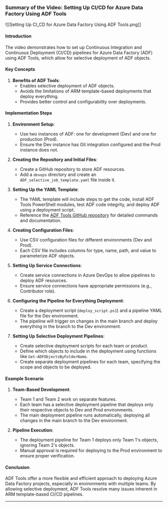 ### Summary of the Video: Setting Up CI/CD for Azure Data Factory Using ADF Tools

![[Setting Up CI_CD for Azure Data Factory Using ADF Tools.png]]

#### Introduction
The video demonstrates how to set up Continuous Integration and Continuous Deployment (CI/CD) pipelines for Azure Data Factory (ADF) using ADF Tools, which allow for selective deployment of ADF objects.

#### Key Concepts
1. **Benefits of ADF Tools**:
   - Enables selective deployment of ADF objects.
   - Avoids the limitations of ARM template-based deployments that deploy everything.
   - Provides better control and configurability over deployments.

#### Implementation Steps
1. **Environment Setup**:
   - Use two instances of ADF: one for development (Dev) and one for production (Prod).
   - Ensure the Dev instance has Git integration configured and the Prod instance does not.

2. **Creating the Repository and Initial Files**:
   - Create a GitHub repository to store ADF resources.
   - Add a `devops` directory and create an `ADF_selective_job_template.yaml` file inside it.

3. **Setting Up the YAML Template**:
   - The YAML template will include steps to get the code, install ADF Tools PowerShell modules, test ADF code integrity, and deploy ADF using a deployment script.
   - Reference the [ADF Tools GitHub repository](https://github.com/KamilNowinski/azure.datafactory.tools) for detailed commands and documentation.

4. **Creating Configuration Files**:
   - Use CSV configuration files for different environments (Dev and Prod).
   - Each CSV file includes columns for type, name, path, and value to parameterize ADF objects.

5. **Setting Up Service Connections**:
   - Create service connections in Azure DevOps to allow pipelines to deploy ADF resources.
   - Ensure service connections have appropriate permissions (e.g., Contributor role).

6. **Configuring the Pipeline for Everything Deployment**:
   - Create a deployment script (`deploy_script.ps1`) and a pipeline YAML file for the Dev environment.
   - The pipeline will trigger on changes in the main branch and deploy everything in the branch to the Dev environment.

7. **Setting Up Selective Deployment Pipelines**:
   - Create selective deployment scripts for each team or product.
   - Define which objects to include in the deployment using functions like `Get-ADFObjectsByFolderName`.
   - Create separate deployment pipelines for each team, specifying the scope and objects to be deployed.

#### Example Scenario
1. **Team-Based Development**:
   - Team 1 and Team 2 work on separate features.
   - Each team has a selective deployment pipeline that deploys only their respective objects to Dev and Prod environments.
   - The main deployment pipeline runs automatically, deploying all changes in the main branch to the Dev environment.

2. **Pipeline Execution**:
   - The deployment pipeline for Team 1 deploys only Team 1's objects, ignoring Team 2's objects.
   - Manual approval is required for deploying to the Prod environment to ensure proper verification.

#### Conclusion
ADF Tools offer a more flexible and efficient approach to deploying Azure Data Factory projects, especially in environments with multiple teams. By allowing selective deployment, ADF Tools resolve many issues inherent in ARM template-based CI/CD pipelines.

---
